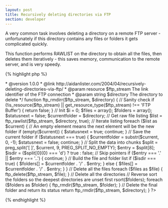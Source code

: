 ```yaml
---
layout: post
title: Recursively deleting directories via FTP
section: developer
---
```

A very common task involves deleting a directory on a remote FTP server - unfortunately if this directory contains any files or folders it gets complicated quickly.

This function performs RAWLIST on the directory to obtain all the files, then deletes them iteratively - this saves memory, communication to the remote server, and is very speedy.

{% highlight php %}
<?php
/**
 * Recursively delete the files in a directory via FTP.
 *
 * @author      Aidan Lister <aidan@php.net>
 * @version     1.0.0
 * @link        http://aidanlister.com/2004/04/recursively-deleting-directories-via-ftp/
 * @param       resource $ftp_stream   The link identifier of the FTP connection
 * @param       string   $directory    The directory to delete
 */
function ftp_rmdirr($ftp_stream, $directory)
{
    // Sanity check
    if (!is_resource($ftp_stream) ||
        get_resource_type($ftp_stream) !== 'FTP Buffer') {
 
        return false;
    }
 
    // Init
    $i             = 0;
    $files         = array();
    $folders       = array();
    $statusnext    = false;
    $currentfolder = $directory;
 
    // Get raw file listing
    $list = ftp_rawlist($ftp_stream, $directory, true);
 
    // Iterate listing
    foreach ($list as $current) {
        
        // An empty element means the next element will be the new folder
        if (empty($current)) {
            $statusnext = true;
            continue;
        }
 
        // Save the current folder
        if ($statusnext === true) {
            $currentfolder = substr($current, 0, -1);
            $statusnext = false;
            continue;
        }
 
        // Split the data into chunks
        $split = preg_split('[ ]', $current, 9, PREG_SPLIT_NO_EMPTY);
        $entry = $split[8];
        $isdir = ($split[0]{0} === 'd') ? true : false;
 
        // Skip pointers
        if ($entry === '.' || $entry === '..') {
            continue;
        }
 
        // Build the file and folder list
        if ($isdir === true) {
            $folders[] = $currentfolder . '/' . $entry;
        } else {
            $files[] = $currentfolder . '/' . $entry;
        }
 
    }
 
    // Delete all the files
    foreach ($files as $file) {
        ftp_delete($ftp_stream, $file);
    }
 
    // Delete all the directories
    // Reverse sort the folders so the deepest directories are unset first
    rsort($folders);
    foreach ($folders as $folder) {
        ftp_rmdir($ftp_stream, $folder);
    }
 
    // Delete the final folder and return its status
    return ftp_rmdir($ftp_stream, $directory);
}
?>
{% endhighlight %}